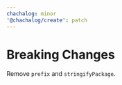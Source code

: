 ```yaml
---
chachalog: minor
'@chachalog/create': patch
---
```


# Breaking Changes

Remove `prefix` and `stringifyPackage`.
